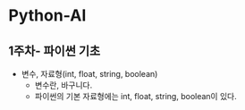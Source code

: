 # Python-AI

## 1주차- 파이썬 기초

- 변수, 자료형(int, float, string, boolean)
   - 변수란, 바구니다.
   - 파이썬의 기본 자료형에는 int, float, string, boolean이 있다.
